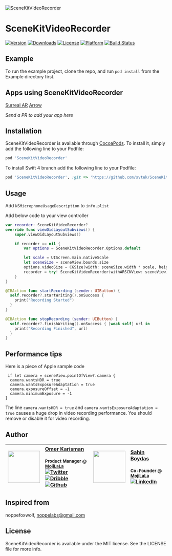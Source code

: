 ![SceneKitVideoRecorder](https://i.imgur.com/1f7aXFY.png "SceneKitVideoRecorder")

# SceneKitVideoRecorder

[![Version](https://img.shields.io/cocoapods/v/SceneKitVideoRecorder.svg?style=flat)](http://cocoapods.org/pods/SceneKitVideoRecorder)
[![Downloads](https://img.shields.io/cocoapods/dt/SceneKitVideoRecorder.svg?style=flat)](http://cocoapods.org/pods/SceneKitVideoRecorder)
[![License](https://img.shields.io/cocoapods/l/SceneKitVideoRecorder.svg?style=flat)](http://cocoapods.org/pods/SceneKitVideoRecorder)
[![Platform](https://img.shields.io/cocoapods/p/SceneKitVideoRecorder.svg?style=flat)](http://cocoapods.org/pods/SceneKitVideoRecorder)
[![Build Status](https://travis-ci.org/svtek/SceneKitVideoRecorder.svg?branch=master)](https://travis-ci.org/svtek/SceneKitVideoRecorder)

## Example

To run the example project, clone the repo, and run `pod install` from the Example directory first.

## Apps using SceneKitVideoRecorder

[Surreal AR](https://itunes.apple.com/us/app/surreal-ar-augmented-reality/id1286981298?mt=8)
[Arrow](https://itunes.apple.com/app/arrow-ar-texts-emojis/id1296755150?ref=producthunt)

*Send a PR to add your app here*

## Installation

SceneKitVideoRecorder is available through [CocoaPods](http://cocoapods.org). To install
it, simply add the following line to your Podfile:

```ruby
pod 'SceneKitVideoRecorder'
```


To install Swift 4 branch add the following line to your Podfile:
```ruby
pod 'SceneKitVideoRecorder', :git => 'https://github.com/svtek/SceneKitVideoRecorder.git', :branch => 'swift4'

```

## Usage

Add `NSMicrophoneUsageDescription` to `info.plist`


Add below code to your view controller

``` swift
var recorder: SceneKitVideoRecorder?
override func viewDidLayoutSubviews() {
    super.viewDidLayoutSubviews()

    if recorder == nil {
        var options = SceneKitVideoRecorder.Options.default

        let scale = UIScreen.main.nativeScale
        let sceneSize = sceneView.bounds.size
        options.videoSize = CGSize(width: sceneSize.width * scale, height: sceneSize.height * scale)
        recorder = try! SceneKitVideoRecorder(withARSCNView: sceneView, options: options)
    }
}

@IBAction func startRecording (sender: UIButton) {
  self.recorder?.startWriting().onSuccess {
    print("Recording Started")
  }
}

@IBAction func stopRecording (sender: UIButton) {
  self.recorder?.finishWriting().onSuccess { [weak self] url in
    print("Recording Finished", url)
  }
}
```

## Performance tips

Here is a piece of Apple sample code

```
 if let camera = sceneView.pointOfView?.camera {
  camera.wantsHDR = true
  camera.wantsExposureAdaptation = true
  camera.exposureOffset = -1
  camera.minimumExposure = -1
}
```
The line ```camera.wantsHDR = true``` and ```camera.wantsExposureAdaptation = true``` causes a huge drop in video recording performance. You should remove or disable it for video recording.

## Author
| [<img src="https://avatars1.githubusercontent.com/u/1448702?v=4" width="100px;"/>](http://okaris.com)   | [Omer Karisman](http://okaris.com)<br/><br/><sub>Product Manager @ [MojiLaLa](http://mojilala.com)</sub><br/> [![Twitter][1.1]][1] [![Dribble][2.1]][2] [![Github][3.1]][3]| [<img src="https://pbs.twimg.com/profile_images/508440350495485952/U1VH52UZ_200x200.jpeg" width="100px;"/>](https://twitter.com/sahinboydas)   | [Sahin Boydas](https://twitter.com/sahinboydas)<br/><br/><sub>Co-Founder @ [MojiLaLa](http://mojilala.com)</sub><br/> [![LinkedIn][4.1]][4]|
| - | :- | - | :- |

[1.1]: http://i.imgur.com/wWzX9uB.png (twitter icon without padding)
[2.1]: http://i.imgur.com/Vvy3Kru.png (dribbble icon without padding)
[3.1]: http://i.imgur.com/9I6NRUm.png (github icon without padding)
[4.1]: https://www.kingsfund.org.uk/themes/custom/kingsfund/dist/img/svg/sprite-icon-linkedin.svg (linkedin icon)

[1]: http://www.twitter.com/okarisman
[2]: http://dribbble.com/okaris
[3]: http://www.github.com/okaris
[4]: https://www.linkedin.com/in/sahinboydas

## Inspired from
noppefoxwolf, noppelabs@gmail.com

## License

SceneKitVideoRecorder is available under the MIT license. See the LICENSE file for more info.
